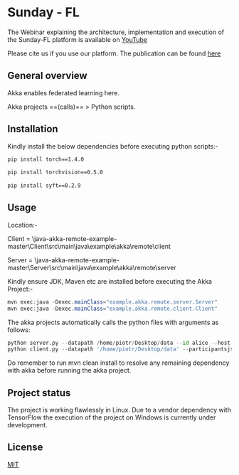 # Sunday - FL

The Webinar explaining the architecture, implementation and execution of the Sunday-FL platform is available on [YouTube](https://www.youtube.com/watch?v=W2sg7cpbxTw)

Please cite us if you use our platform. The publication can be found [here](https://assist-iot.eu/wp-content/uploads/2021/05/ASSIST-IoT-Technical-Report-2-Sunday-FL%E2%80%93Developing-Open-Source-Platform-for-Federated-Learning.pdf)

## General overview

Akka enables federated learning here.

Akka projects ==(calls)== > Python scripts.

## Installation

Kindly install the below dependencies before executing python scripts:-
 
```bash 
pip install torch==1.4.0
 
pip install torchvision==0.5.0
 
pip install syft==0.2.9
```

## Usage

Location:-

Client = \java-akka-remote-example-master\Client\src\main\java\example\akka\remote\client

Server = \java-akka-remote-example-master\Server\src\main\java\example\akka\remote\server

Kindly ensure JDK, Maven etc are installed before executing the Akka Project:-
```java
mvn exec:java -Dexec.mainClass="example.akka.remote.server.Server"
mvn exec:java -Dexec.mainClass="example.akka.remote.client.Client"
```

The akka projects automatically calls the python files with arguments as follows:
```python
python server.py --datapath /home/piotr/Desktop/data --id alice --host localhost --port 8777
python client.py --datapath '/home/piotr/Desktop/data' --participantsjsonlist '{"id": "alice", "port": "8777"}' --epochs 10 --modelpath ./saved_model
```
Do remember to run mvn clean install to resolve any remaining dependency with akka before running the akka project.
## Project status
The project is working flawlessly in Linux. Due to a vendor dependency with TensorFlow the execution of the project on Windows is currently under development.

## License
[MIT](https://choosealicense.com/licenses/mit/)
